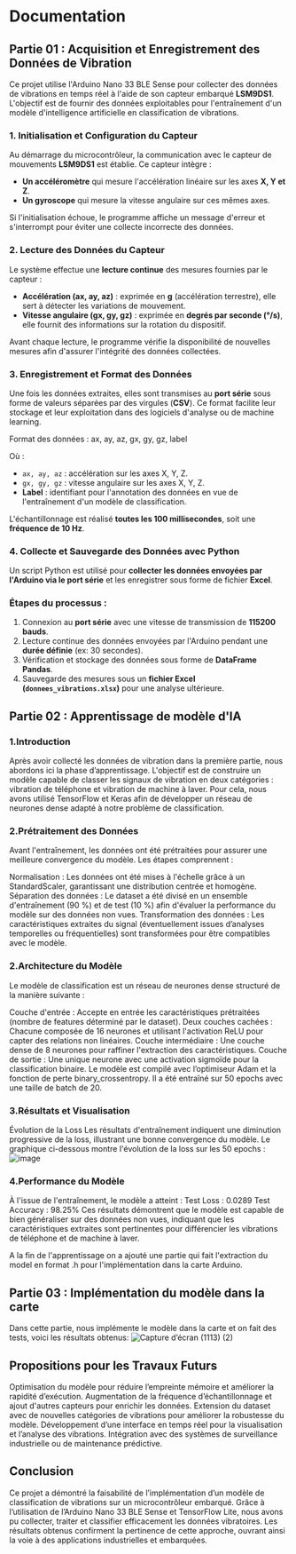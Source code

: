 # Documentation

## Partie 01 : Acquisition et Enregistrement des Données de Vibration

Ce projet utilise l'Arduino Nano 33 BLE Sense pour collecter des données de vibrations en temps réel à l'aide de son capteur embarqué **LSM9DS1**. L'objectif est de fournir des données exploitables pour l'entraînement d'un modèle d'intelligence artificielle en classification de vibrations.

### 1. Initialisation et Configuration du Capteur
Au démarrage du microcontrôleur, la communication avec le capteur de mouvements **LSM9DS1** est établie. Ce capteur intègre :
- **Un accéléromètre** qui mesure l'accélération linéaire sur les axes **X, Y et Z**.
- **Un gyroscope** qui mesure la vitesse angulaire sur ces mêmes axes.

Si l'initialisation échoue, le programme affiche un message d'erreur et s'interrompt pour éviter une collecte incorrecte des données.

### 2. Lecture des Données du Capteur
Le système effectue une **lecture continue** des mesures fournies par le capteur :
- **Accélération (⁠ax, ay, az⁠)** : exprimée en **g** (accélération terrestre), elle sert à détecter les variations de mouvement.
- **Vitesse angulaire (⁠gx, gy, gz⁠)** : exprimée en **degrés par seconde (°/s)**, elle fournit des informations sur la rotation du dispositif.

Avant chaque lecture, le programme vérifie la disponibilité de nouvelles mesures afin d'assurer l'intégrité des données collectées.

### 3. Enregistrement et Format des Données
Une fois les données extraites, elles sont transmises au **port série** sous forme de valeurs séparées par des virgules (**CSV**). Ce format facilite leur stockage et leur exploitation dans des logiciels d'analyse ou de machine learning.

Format des données :
ax, ay, az, gx, gy, gz, label

Où :
- `ax, ay, az` : accélération sur les axes X, Y, Z.
- `gx, gy, gz` : vitesse angulaire sur les axes X, Y, Z.
- **Label** : identifiant pour l'annotation des données en vue de l'entraînement d'un modèle de classification.

L'échantillonnage est réalisé **toutes les 100 millisecondes**, soit une **fréquence de 10 Hz**.

### 4. Collecte et Sauvegarde des Données avec Python
Un script Python est utilisé pour **collecter les données envoyées par l'Arduino via le port série** et les enregistrer sous forme de fichier **Excel**.

### Étapes du processus :
1. Connexion au **port série** avec une vitesse de transmission de **115200 bauds**.
2. Lecture continue des données envoyées par l'Arduino pendant une **durée définie** (ex: 30 secondes).
3. Vérification et stockage des données sous forme de **DataFrame Pandas**.
4. Sauvegarde des mesures sous un **fichier Excel (`donnees_vibrations.xlsx`)** pour une analyse ultérieure.

## Partie 02 : Apprentissage de modèle d'IA

### 1.Introduction
Après avoir collecté les données de vibration dans la première partie, nous abordons ici la phase d’apprentissage. L'objectif est de construire un modèle capable de classer les signaux de vibration en deux catégories : vibration de téléphone et vibration de machine à laver. Pour cela, nous avons utilisé TensorFlow et Keras afin de développer un réseau de neurones dense adapté à notre problème de classification.

### 2.Prétraitement des Données
Avant l'entraînement, les données ont été prétraitées pour assurer une meilleure convergence du modèle. Les étapes comprennent :

Normalisation : Les données ont été mises à l'échelle grâce à un StandardScaler, garantissant une distribution centrée et homogène.
Séparation des données : Le dataset a été divisé en un ensemble d'entraînement (90 %) et de test (10 %) afin d'évaluer la performance du modèle sur des données non vues.
Transformation des données : Les caractéristiques extraites du signal (éventuellement issues d’analyses temporelles ou fréquentielles) sont transformées pour être compatibles avec le modèle.

### 2.Architecture du Modèle
Le modèle de classification est un réseau de neurones dense structuré de la manière suivante :

Couche d'entrée : Accepte en entrée les caractéristiques prétraitées (nombre de features déterminé par le dataset).
Deux couches cachées : Chacune composée de 16 neurones et utilisant l'activation ReLU pour capter des relations non linéaires.
Couche intermédiaire : Une couche dense de 8 neurones pour raffiner l'extraction des caractéristiques.
Couche de sortie : Une unique neurone avec une activation sigmoïde pour la classification binaire.
Le modèle est compilé avec l’optimiseur Adam et la fonction de perte binary_crossentropy. Il a été entraîné sur 50 epochs avec une taille de batch de 20.

### 3.Résultats et Visualisation
Évolution de la Loss
Les résultats d'entraînement indiquent une diminution progressive de la loss, illustrant une bonne convergence du modèle. Le graphique ci-dessous montre l'évolution de la loss sur les 50 epochs :
![image](https://github.com/user-attachments/assets/53b38d84-0874-412e-9773-0243ec03f4d6)


### 4.Performance du Modèle
À l'issue de l'entraînement, le modèle a atteint :
Test Loss : 0.0289
Test Accuracy : 98.25%
Ces résultats démontrent que le modèle est capable de bien généraliser sur des données non vues, indiquant que les caractéristiques extraites sont pertinentes pour différencier les vibrations de téléphone et de machine à laver.

A la fin de l'apprentissage on a ajouté une partie qui fait l'extraction du model en format .h pour l'implémentation dans la carte Arduino.

## Partie 03 : Implémentation du modèle dans la carte

Dans cette partie, nous implémente le modèle dans la carte et on fait des tests, voici les résultats obtenus: 
![Capture d’écran (1113) (2)](https://github.com/user-attachments/assets/3a00e09f-39a5-42e3-a7d9-7841c2edf813)

## Propositions pour les Travaux Futurs
Optimisation du modèle pour réduire l’empreinte mémoire et améliorer la rapidité d’exécution.
Augmentation de la fréquence d’échantillonnage et ajout d'autres capteurs pour enrichir les données.
Extension du dataset avec de nouvelles catégories de vibrations pour améliorer la robustesse du modèle.
Développement d’une interface en temps réel pour la visualisation et l’analyse des vibrations.
Intégration avec des systèmes de surveillance industrielle ou de maintenance prédictive.


## Conclusion
Ce projet a démontré la faisabilité de l’implémentation d’un modèle de classification de vibrations sur un microcontrôleur embarqué. Grâce à l’utilisation de l’Arduino Nano 33 BLE Sense et TensorFlow Lite, nous avons pu collecter, traiter et classifier efficacement les données vibratoires. Les résultats obtenus confirment la pertinence de cette approche, ouvrant ainsi la voie à des applications industrielles et embarquées.
